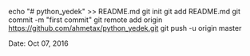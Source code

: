 echo "# python_yedek" >> README.md
git init
git add README.md
git commit -m "first commit"
git remote add origin https://github.com/ahmetax/python_yedek.git
git push -u origin master

Date: Oct 07, 2016

